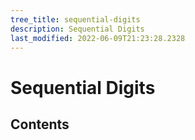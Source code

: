 ```yaml
---
tree_title: sequential-digits
description: Sequential Digits
last_modified: 2022-06-09T21:23:28.2328
---
```


# Sequential Digits

## Contents
